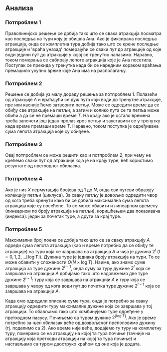 ## Анализа

### Потпроблем 1

Праволинијско решење се добија тако што се свака атракција посматра као последња на тури коју је обишла Ана. Ако је фиксирана последња атракција, онда се комплетна тура добија тако што се крене последње атракције и 'враћа уназад' померајући се сваки пут до атракције од које води једини пут до атракције у којој се тренутно налазимо. Наравно, током померања се сабирају лепоте атракција које је Ана посетила. Поступак се прекида у тренутка када би се наредним кораком враћања премашило укупно време које Ана има на располагању.

### Потпроблем 2

Решење се добија уз малу дораду решења за потпроблем 1. Полазећи од атракције $А$ и враћајући се дуж пута који води до тренутне атракције, пре или касније ћемо затворити петљу. Може се одредити време да се обиђу све атракције на петљи, а затим и колико пута се та петља може обићи а да се не премаши време $T$. На крају ако је остало времена треба започети још један пролаз кроз петљу и зауставити се у тренутку када време премаши време $T$. Наравно, током поступка је одређивана сума лепота атракција које су обиђене.

### Потпроблем 3

Овај потпроблем се може решити као и потпроблем 2, при чему не крећемо сваки пут од атракције која је на крају туре, већ користимо резултате од претходног обиласка. 


### Потпроблем 4

Ако је низ $X$ пермутација бројева од $1$ до $N$, онда сви путеви образују колекцију петљи (циклуса). За сваку петљу је довољно одредити чвор од кога треба кренути како би се добила максимална сума лепота атракција које су посећене. То се може обавити и линеарном времену (линеарном по броју атракција на петљи), коришћењем два показивача (индекса): један за почетак туре, а други за крај туре.

### Потпроблем 5

 Максимални број поена се добија тако што се за сваку атракцију $A$ одреди сума лепота атракција (као и време потребно да се обиђу те атракције) на тури која се завршава на атракција $A$ и чија је дужина $2^I$ ($I=0, 1, 2, ... \lfloor \log T\rfloor$). Дужина туре је једнака броју атракција на тури. То се може обавити у сложености $O(N \times \log T)$. Наиме, ако знамо суме атракција за туре дужине $2^{I-1}$, онда суму за туру дужине $2^I$ која се завршава на атракцији $A$ добијамо тако што надовежемо две туре дужине $2^{I-1}$: туру која се завршава на атракцији $A$ и туру која се завршава у чвору од кога води пут до почетка туре дужине $2^{I-1}$ која се завршава на атракцији $A$. 

Када смо  одредили описане суме тура, онда је потребно за сваку атракцију одредити туру максималне дужине која се завршава у тој атракцији. То обављамо тако што комбинујемо туре одређене у претходном пасусу. Почињемо са туром дужине $2^{\lfloor\log T\rfloor}$. Ако је време потребно за њен обилазак веће од дозвољеног преполовимо дужину (тј. поделимо са 2). Ако време није веће, додајемо ту туру на комплетну туру, померамо се на атракцију на којој та тура почиње (тачније на атракцију која претходи атракцији на којој та тура почиње) и настављамо са туром двоструко краћом од оне која је додата. 

   
 
